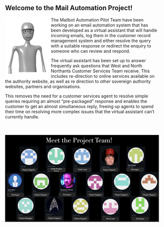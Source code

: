 ## Welcome to the Mail Automation Project!

<a href="url"><img src="https://github.com/MeganCrowthers/hello-world/blob/main/Norbert.png" align="left" height="200" width="150" ></a>


The Mailbot Automation Pilot Team have been working on an email automation system that has been developed as a virtual assistant that will handle incoming emails, log them in the customer record management system and either resolve the query with a suitable response or redirect the enquiry to someone who can review and respond.

The virtual assistant has been set up to answer frequently ask questions that West and North Northants Customer Services Team receive. This includes re-direction to online services available on the authority website, as well as re direction to other sovereign authority websites, partners and organisations.

This removes the need for a customer services agent to resolve simple queries requiring an almost “pre-packaged” response and enables the customer to get an almost simultaneous reply, freeing up agents to spend their time on resolving more complex issues that the virtual assistant can’t currently handle.
<br>
<br>
<br>
<br>
![Meet the Team!](https://github.com/MeganCrowthers/hello-world/blob/main/Images/Team.png)




